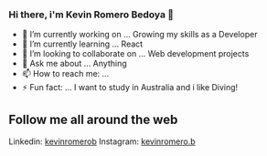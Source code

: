 ### Hi there, i'm Kevin Romero Bedoya 👋

- 🔭 I’m currently working on ... Growing my skills as a Developer
- 🌱 I’m currently learning ... React
- 👯 I’m looking to collaborate on ... Web development projects
- 💬 Ask me about ... Anything
- 📫 How to reach me: ... 
- ⚡ Fun fact: ... I want to study in Australia and i like Diving!

## Follow me all around the web
  Linkedin: <a href="/https://www.linkedin.com/in/kevinromerob/">kevinromerob</a>
  Instagram: <a href="https://www.instagram.com/kevinromero.b/">kevinromero.b</a>
<!--
**Kevin-RB/Kevin-RB** is a ✨ _special_ ✨ repository because its `README.md` (this file) appears on your GitHub profile.

Here are some ideas to get you started:
- 🤔 I’m looking for help with ... 
- 😄 Pronouns: ... he/him
-->
